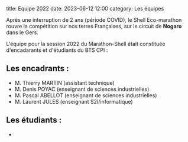title: Equipe 2022
date: 2023-06-12 12:00
category: Les équipes

Après une interruption de 2 ans (période COVID), le Shell Eco-marathon rouvre la compétition sur nos terres Françaises,  sur le circuit de **Nogaro** dans le Gers.

L'équipe pour la session 2022 du Marathon-Shell était constituée d'encadarants et d'étudiants du BTS CPI :

## Les encadrants :
- M. Thierry MARTIN (assistant technique)
- M. Denis POYAC (enseignant de sciences industrielles)
- M. Pascal ABELLOT (enseignant de sciences industrielles)
- M. Laurent JULES  (enseignant S2I/informatique)

## Les étudiants :
- 


